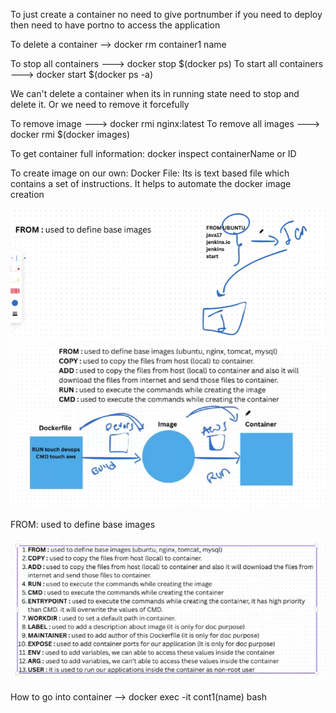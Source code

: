 To just create a container no need to give portnumber if you need to deploy then  need to have portno to access the application 


To delete a container --> docker rm container1 name

To stop all containers ---> docker stop $(docker ps)
To start all containers ---> docker start $(docker ps -a)

We can't delete a container when its in running state need to stop and delete it. Or we need to remove it forcefully  

To remove image ---> docker rmi nginx:latest
To remove all images ---> docker rmi $(docker images)

To get container full information: docker inspect containerName or ID




To create image on our own:
Docker File:
Its is text based file which contains a set of instructions.
It helps to automate the docker image creation

![alt text](image.png)
![alt text](image-1.png)

FROM: used to define base images

![alt text](image-2.png)










How to go into container --> docker exec -it cont1(name) bash
